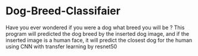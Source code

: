 # Dog-Breed-Classifaier
Have you ever wondered if you were a dog what breed you will be ? This program will predicted the dog breed by the inserted dog image, and if the inserted image is a human face, it will predict the closest dog for the human using CNN with transfer learning by resnet50
